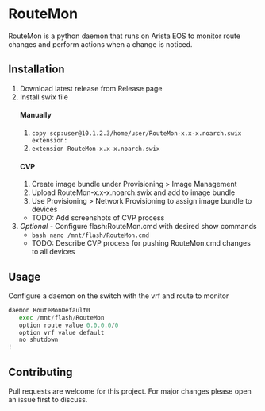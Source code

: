 # RouteMon

RouteMon is a python daemon that runs on Arista EOS to monitor route changes and perform actions when a  change is noticed.

## Installation

1. Download latest release from Release page
2. Install swix file
    #### Manually
    1. ```copy scp:user@10.1.2.3/home/user/RouteMon-x.x-x.noarch.swix extension:```
    2. ```extension RouteMon-x.x-x.noarch.swix```
    #### CVP
    1. Create image bundle under Provisioning > Image Management
    2. Upload RouteMon-x.x-x.noarch.swix and add to image bundle
    3. Use Provisioning > Network Provisioning to assign image bundle to devices
    * TODO: Add screenshots of CVP process
3. *Optional -* Configure flash:RouteMon.cmd with desired show commands
    * ```bash nano /mnt/flash/RouteMon.cmd```
    * TODO: Describe CVP process for pushing RouteMon.cmd changes to all devices

## Usage

Configure a daemon on the switch with the vrf and route to monitor
```python
daemon RouteMonDefault0
   exec /mnt/flash/RouteMon
   option route value 0.0.0.0/0
   option vrf value default
   no shutdown
!
```

## Contributing
Pull requests are welcome for this project. For major changes please open an issue first to discuss.
